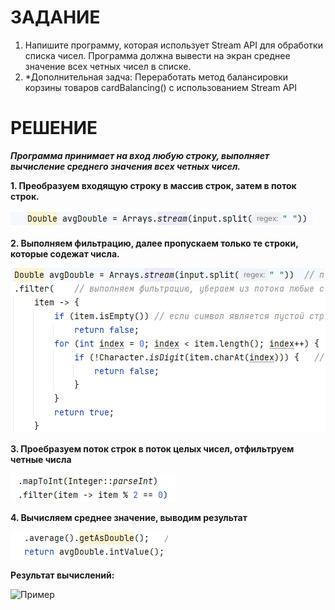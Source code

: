 # ЗАДАНИЕ

1. Напишите программу, которая использует Stream API для обработки списка чисел. 
Программа должна вывести на экран среднее значение всех четных чисел в списке.
2. *Дополнительная задча: Переработать метод балансировки корзины товаров cardBalancing() с использованием Stream API

# РЕШЕНИЕ

_**Программа принимает на вход любую строку, 
выполняет вычисление среднего значения всех четных чисел.**_

**1. Преобразуем входящую строку в массив строк, затем в поток строк.**

![Stream](images/add_steam.png)

**2. Выполняем фильтрацию, далее пропускаем только те строки, которые содежат числа.**

![Filter](images/filter.png)

**3. Проебразуем поток строк в поток целых чисел, отфильтруем четные числа**

![IntStream](images/intstream.png)

**4. Вычисляем среднее значение, выводим результат**

![Result](images/result.png)

**Результат вычислений:**

![Пример](/images/seminar1_task1_result.png)